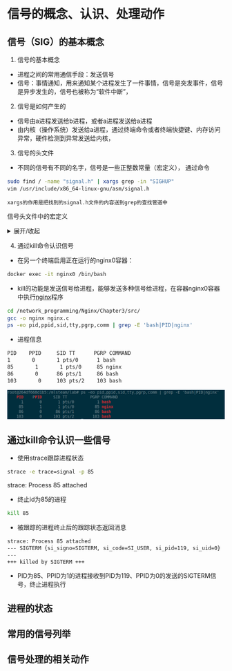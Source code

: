 # 信号的概念、认识、处理动作

## 信号（SIG）的基本概念
1. 信号的基本概念  
* 进程之间的常用通信手段：发送信号
* 信号：事情通知，用来通知某个进程发生了一件事情，信号是突发事件，信号是异步发生的，信号也被称为“软件中断”，
2. 信号是如何产生的  
* 信号由a进程发送给b进程，或者a进程发送给a进程
* 由内核（操作系统）发送给a进程，通过终端命令或者终端快捷键、内存访问异常，硬件检测到异常发送给内核，
3. 信号的头文件
* 不同的信号有不同的名字，信号是一些正整数常量（宏定义），
通过命令
```bash
sudo find / -name "signal.h" | xargs grep -in "SIGHUP"
vim /usr/include/x86_64-linux-gnu/asm/signal.h
```
```
xargs的作用是把找到的signal.h文件的内容送到grep的查找管道中
```
 信号头文件中的宏定义
 <details><summary>展开/收起</summary>
<pre><code>
#define SIGHUP           1
#define SIGINT           2
#define SIGQUIT          3
#define SIGILL           4
#define SIGTRAP          5
#define SIGABRT          6
#define SIGIOT           6
#define SIGBUS           7
#define SIGFPE           8
#define SIGKILL          9
#define SIGUSR1         10
#define SIGSEGV         11
#define SIGUSR2         12
#define SIGPIPE         13
#define SIGALRM         14
#define SIGTERM         15
#define SIGSTKFLT       16
#define SIGCHLD         17
#define SIGCONT         18
#define SIGSTOP         19
#define SIGTSTP         20
#define SIGTTIN         21
#define SIGTTOU         22
#define SIGURG          23
#define SIGXCPU         24
#define SIGXFSZ         25
#define SIGVTALRM       26
#define SIGPROF         27
#define SIGWINCH        28
#define SIGIO           29
#define SIGPOLL         SIGIO
/*
#define SIGLOST         29
*/
#define SIGPWR          30
#define SIGSYS          31
#define SIGUNUSED       31

/* These should not be considered constants from userland.  */
#define SIGRTMIN        32
#define SIGRTMAX        _NSIG
</code></pre>
</details>  

4. 通过kill命令认识信号
* 在另一个终端启用正在运行的nginx0容器：
```bash
docker exec -it nginx0 /bin/bash
```
* kill的功能是发送信号给进程，能够发送多种信号给进程，在容器nginx0容器中执行[nginx](./src/nginx.c)程序
```bash
cd /network_programming/Nginx/Chapter3/src/
gcc -o nginx nginx.c   
ps -eo pid,ppid,sid,tty,pgrp,comm | grep -E 'bash|PID|nginx'
```
* 进程信息
```
PID    PPID     SID TT      PGRP COMMAND
1       0       1 pts/0      1 bash
85       1       1 pts/0     85 nginx
86       0      86 pts/1     86 bash
103       0     103 pts/2    103 bash

```
![查看进程](./docs/查看进程id.png)

## 通过kill命令认识一些信号
* 使用strace跟踪进程状态
```bash
strace -e trace=signal -p 85
```
strace: Process 85 attached

* 终止id为85的进程
```bash
kill 85
```
* 被跟踪的进程终止后的跟踪状态返回消息
```
strace: Process 85 attached
--- SIGTERM {si_signo=SIGTERM, si_code=SI_USER, si_pid=119, si_uid=0} ---
+++ killed by SIGTERM +++

```
* PID为85、PPID为1的进程接收到PID为119、PPID为0的发送的SIGTERM信号，终止进程执行
## 进程的状态

##  常用的信号列举

## 信号处理的相关动作

